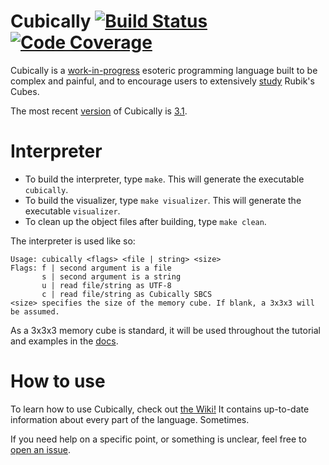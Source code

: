 # Cubically [![Build Status](https://travis-ci.org/aaronryank/Cubically.svg?branch=master)](https://travis-ci.org/aaronryank/Cubically) [![Code Coverage](https://codecov.io/github/aaronryank/Cubically/coverage.svg?branch=master)](https://codecov.io/github/aaronryank/Cubically?branch=master)

Cubically is a [work-in-progress](//github.com/cubically) esoteric programming language built to be complex and painful, and to encourage users to extensively [study](//github.com/cubically/algorithms) Rubik's Cubes.

The most recent [version](//github.com/aaronryank/cubically/releases) of Cubically is [3.1](//github.com/aaronryank/cubically/releases/tag/v3.1).

# Interpreter

 - To build the interpreter, type `make`. This will generate the executable `cubically`.
 - To build the visualizer, type `make visualizer`. This will generate the executable `visualizer`.
 - To clean up the object files after building, type `make clean`.

The interpreter is used like so:

    Usage: cubically <flags> <file | string> <size>
    Flags: f | second argument is a file
           s | second argument is a string
           u | read file/string as UTF-8
           c | read file/string as Cubically SBCS
    <size> specifies the size of the memory cube. If blank, a 3x3x3 will be assumed.

As a 3x3x3 memory cube is standard, it will be used throughout the tutorial and examples in the [docs](//github.com/aaronryank/Cubically/wiki).

# How to use

To learn how to use Cubically, check out [the Wiki!](//github.com/aaronryank/Cubically/wiki) It contains up-to-date information about every part of the language. Sometimes.

If you need help on a specific point, or something is unclear, feel free to [open an issue](//github.com/aaronryank/Cubically/issues).
